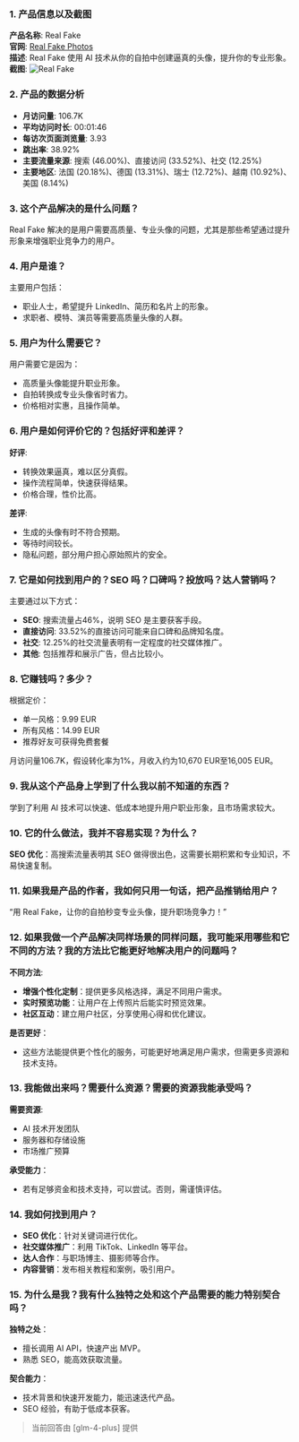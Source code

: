 ### 1. 产品信息以及截图

**产品名称**: Real Fake  
**官网**: [Real Fake Photos](https://www.realfakephotos.com)  
**描述**: Real Fake 使用 AI 技术从你的自拍中创建逼真的头像，提升你的专业形象。  
**截图**: ![Real Fake](https://cdn-images.toolify.ai/image/6020bb0cd22b73b215de936498ac3df8.jpeg)

### 2. 产品的数据分析

- **月访问量**: 106.7K
- **平均访问时长**: 00:01:46
- **每访次页面浏览量**: 3.93
- **跳出率**: 38.92%
- **主要流量来源**: 搜索 (46.00%)、直接访问 (33.52%)、社交 (12.25%)
- **主要地区**: 法国 (20.18%)、德国 (13.31%)、瑞士 (12.72%)、越南 (10.92%)、美国 (8.14%)

### 3. 这个产品解决的是什么问题？

Real Fake 解决的是用户需要高质量、专业头像的问题，尤其是那些希望通过提升形象来增强职业竞争力的用户。

### 4. 用户是谁？

主要用户包括：
- 职业人士，希望提升 LinkedIn、简历和名片上的形象。
- 求职者、模特、演员等需要高质量头像的人群。

### 5. 用户为什么需要它？

用户需要它是因为：
- 高质量头像能提升职业形象。
- 自拍转换成专业头像省时省力。
- 价格相对实惠，且操作简单。

### 6. 用户是如何评价它的？包括好评和差评？

**好评**:
- 转换效果逼真，难以区分真假。
- 操作流程简单，快速获得结果。
- 价格合理，性价比高。

**差评**:
- 生成的头像有时不符合预期。
- 等待时间较长。
- 隐私问题，部分用户担心原始照片的安全。

### 7. 它是如何找到用户的？SEO 吗？口碑吗？投放吗？达人营销吗？

主要通过以下方式：
- **SEO**: 搜索流量占46%，说明 SEO 是主要获客手段。
- **直接访问**: 33.52%的直接访问可能来自口碑和品牌知名度。
- **社交**: 12.25%的社交流量表明有一定程度的社交媒体推广。
- **其他**: 包括推荐和展示广告，但占比较小。

### 8. 它赚钱吗？多少？

根据定价：
- 单一风格：9.99 EUR
- 所有风格：14.99 EUR
- 推荐好友可获得免费套餐

月访问量106.7K，假设转化率为1%，月收入约为10,670 EUR至16,005 EUR。

### 9. 我从这个产品身上学到了什么我以前不知道的东西？

学到了利用 AI 技术可以快速、低成本地提升用户职业形象，且市场需求较大。

### 10. 它的什么做法，我并不容易实现？为什么？

**SEO 优化**：高搜索流量表明其 SEO 做得很出色，这需要长期积累和专业知识，不易快速复制。

### 11. 如果我是产品的作者，我如何只用一句话，把产品推销给用户？

“用 Real Fake，让你的自拍秒变专业头像，提升职场竞争力！”

### 12. 如果我做一个产品解决同样场景的同样问题，我可能采用哪些和它不同的方法？我的方法比它能更好地解决用户的问题吗？

**不同方法**:
- **增强个性化定制**：提供更多风格选择，满足不同用户需求。
- **实时预览功能**：让用户在上传照片后能实时预览效果。
- **社区互动**：建立用户社区，分享使用心得和优化建议。

**是否更好**：
- 这些方法能提供更个性化的服务，可能更好地满足用户需求，但需更多资源和技术支持。

### 13. 我能做出来吗？需要什么资源？需要的资源我能承受吗？

**需要资源**:
- AI 技术开发团队
- 服务器和存储设施
- 市场推广预算

**承受能力**：
- 若有足够资金和技术支持，可以尝试。否则，需谨慎评估。

### 14. 我如何找到用户？

- **SEO 优化**：针对关键词进行优化。
- **社交媒体推广**：利用 TikTok、LinkedIn 等平台。
- **达人合作**：与职场博主、摄影师等合作。
- **内容营销**：发布相关教程和案例，吸引用户。

### 15. 为什么是我？我有什么独特之处和这个产品需要的能力特别契合吗？

**独特之处**：
- 擅长调用 AI API，快速产出 MVP。
- 熟悉 SEO，能高效获取流量。

**契合能力**：
- 技术背景和快速开发能力，能迅速迭代产品。
- SEO 经验，有助于低成本获客。

> 当前回答由 [glm-4-plus] 提供